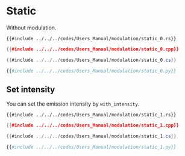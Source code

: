 # Static

Without modulation.

```rust,edition2021
{{#include ../../../codes/Users_Manual/modulation/static_0.rs}}
```

```cpp
{{#include ../../../codes/Users_Manual/modulation/static_0.cpp}}
```

```cs
{{#include ../../../codes/Users_Manual/modulation/static_0.cs}}
```

```python
{{#include ../../../codes/Users_Manual/modulation/static_0.py}}
```

## Set intensity

You can set the emission intensity by `with_intensity`.

```rust,edition2021
{{#include ../../../codes/Users_Manual/modulation/static_1.rs}}
```

```cpp
{{#include ../../../codes/Users_Manual/modulation/static_1.cpp}}
```

```cs
{{#include ../../../codes/Users_Manual/modulation/static_1.cs}}
```

```python
{{#include ../../../codes/Users_Manual/modulation/static_1.py}}
```
